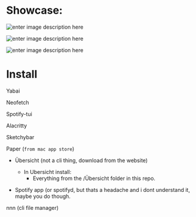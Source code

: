 # Showcase:

![enter image description here](https://media.discordapp.net/attachments/818552953132548179/1052307144441073724/Screenshot_2022-12-13_at_12.29.46_PM.png?width=1720&height=1075)

![enter image description here](https://media.discordapp.net/attachments/818552953132548179/1052307144764051578/Screenshot_2022-12-13_at_12.31.07_PM.png?width=1720&height=1075)

![enter image description here](https://media.discordapp.net/attachments/818552953132548179/1052307612642852885/Screenshot_2022-12-13_at_12.34.32_PM.png?width=1720&height=1075)

# Install

Yabai

Neofetch

Spotify-tui

Alacritty

Sketchybar

Paper (`from mac app store`)

 - Übersicht (not a cli thing, download from the website)
	 - In Ubersicht install:
		 - Everything from the /Übersicht folder in this repo.

- Spotify app (or spotifyd, but thats a headache and i dont understand it, maybe you do though.

nnn (cli file manager)

